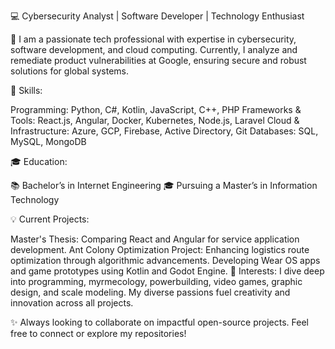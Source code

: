 💻 Cybersecurity Analyst | Software Developer | Technology Enthusiast

🚀 I am a passionate tech professional with expertise in cybersecurity, software development, and cloud computing. Currently, I analyze and remediate product vulnerabilities at Google, ensuring secure and robust solutions for global systems.

🔧 Skills:

Programming: Python, C#, Kotlin, JavaScript, C++, PHP
Frameworks & Tools: React.js, Angular, Docker, Kubernetes, Node.js, Laravel
Cloud & Infrastructure: Azure, GCP, Firebase, Active Directory, Git
Databases: SQL, MySQL, MongoDB

🎓 Education:

📚 Bachelor’s in Internet Engineering
🎓 Pursuing a Master’s in Information Technology

💡 Current Projects:

Master's Thesis: Comparing React and Angular for service application development.
Ant Colony Optimization Project: Enhancing logistics route optimization through algorithmic advancements.
Developing Wear OS apps and game prototypes using Kotlin and Godot Engine.
🌟 Interests:
I dive deep into programming, myrmecology, powerbuilding, video games, graphic design, and scale modeling. My diverse passions fuel creativity and innovation across all projects.

✨ Always looking to collaborate on impactful open-source projects. Feel free to connect or explore my repositories!

